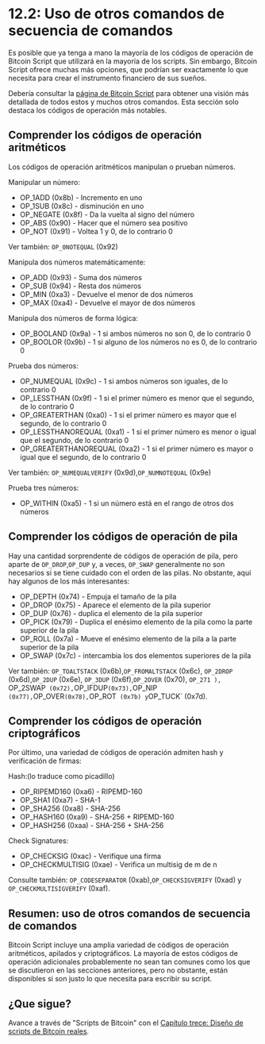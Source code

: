 # 12.2: Uso de otros comandos de secuencia de comandos

Es posible que ya tenga a mano la mayoría de los códigos de operación de Bitcoin Script que utilizará en la mayoría de los scripts. Sin embargo, Bitcoin Script ofrece muchas más opciones, que podrían ser exactamente lo que necesita para crear el instrumento financiero de sus sueños.

Debería consultar la [página de Bitcoin Script](https://en.bitcoin.it/wiki/Script) para obtener una visión más detallada de todos estos y muchos otros comandos. Esta sección solo destaca los códigos de operación más notables.

## Comprender los códigos de operación aritméticos

Los códigos de operación aritméticos manipulan o prueban números.

Manipular un número:

* OP_1ADD (0x8b) - Incremento en uno
* OP_1SUB (0x8c) - disminución en uno
* OP_NEGATE (0x8f) - Da la vuelta al signo del número
* OP_ABS (0x90) - Hacer que el número sea positivo
* OP_NOT (0x91) - Voltea 1 y 0, de lo contrario 0

Ver también: `OP_0NOTEQUAL` (0x92)

Manipula dos números matemáticamente:

* OP_ADD (0x93) - Suma dos números
* OP_SUB (0x94) - Resta dos números
* OP_MIN (0xa3) - Devuelve el menor de dos números
* OP_MAX (0xa4) - Devuelve el mayor de dos números

Manipula dos números de forma lógica:

* OP_BOOLAND (0x9a) - 1 si ambos números no son 0, de lo contrario 0
* OP_BOOLOR (0x9b) - 1 si alguno de los números no es 0, de lo contrario 0

Prueba dos números:

* OP_NUMEQUAL (0x9c) - 1 si ambos números son iguales, de lo contrario 0
* OP_LESSTHAN (0x9f) - 1 si el primer número es menor que el segundo, de lo contrario 0
* OP_GREATERTHAN (0xa0) - 1 si el primer número es mayor que el segundo, de lo contrario 0
* OP_LESSTHANOREQUAL (0xa1) - 1 si el primer número es menor o igual que el segundo, de lo contrario 0
* OP_GREATERTHANOREQUAL (0xa2) - 1 si el primer número es mayor o igual que el segundo, de lo contrario 0

Ver también: `OP_NUMEQUALVERIFY` (0x9d),`OP_NUMNOTEQUAL` (0x9e)

Prueba tres números:

* OP_WITHIN (0xa5) - 1 si un número está en el rango de otros dos números

## Comprender los códigos de operación de pila

Hay una cantidad sorprendente de códigos de operación de pila, pero aparte de `OP_DROP`,`OP_DUP` y, a veces, `OP_SWAP` generalmente no son necesarios si se tiene cuidado con el orden de las pilas. No obstante, aquí hay algunos de los más interesantes:

* OP_DEPTH (0x74) - Empuja el tamaño de la pila
* OP_DROP (0x75) - Aparece el elemento de la pila superior
* OP_DUP (0x76) - duplica el elemento de la pila superior
* OP_PICK (0x79) - Duplica el enésimo elemento de la pila como la parte superior de la pila
* OP_ROLL (0x7a) - Mueve el enésimo elemento de la pila a la parte superior de la pila
* OP_SWAP (0x7c) - intercambia los dos elementos superiores de la pila

Ver también: `OP_TOALTSTACK` (0x6b),`OP_FROMALTSTACK` (0x6c), `OP_2DROP` (0x6d),`OP_2DUP` (0x6e), `OP_3DUP` (0x6f),`OP_2OVER` (0x70), `OP_271 ), `OP_2SWAP` (0x72),`OP_IFDUP` (0x73), `OP_NIP` (0x77),`OP_OVER` (0x78), `OP_ROT` (0x7b) y`OP_TUCK` (0x7d).

## Comprender los códigos de operación criptográficos

Por último, una variedad de códigos de operación admiten hash y verificación de firmas:

Hash:(lo traduce como picadillo)

* OP_RIPEMD160 (0xa6) - RIPEMD-160
* OP_SHA1 (0xa7) - SHA-1
* OP_SHA256 (0xa8) - SHA-256
* OP_HASH160 (0xa9) - SHA-256 + RIPEMD-160
* OP_HASH256 (0xaa) - SHA-256 + SHA-256

Check Signatures:

* OP_CHECKSIG (0xac) - Verifique una firma
* OP_CHECKMULTISIG (0xae) - Verifica un multisig de m de n

Consulte también: `OP_CODESEPARATOR` (0xab),`OP_CHECKSIGVERIFY` (0xad) y `OP_CHECKMULTISIGVERIFY` (0xaf).

## Resumen: uso de otros comandos de secuencia de comandos

Bitcoin Script incluye una amplia variedad de códigos de operación aritméticos, apilados y criptográficos. La mayoría de estos códigos de operación adicionales probablemente no sean tan comunes como los que se discutieron en las secciones anteriores, pero no obstante, están disponibles si son justo lo que necesita para escribir su script.

## ¿Que sigue?

Avance a través de "Scripts de Bitcoin" con el [Capítulo trece: Diseño de scripts de Bitcoin reales](13_0_Disenando_Bitcoin_Scripts_Reales.md).
